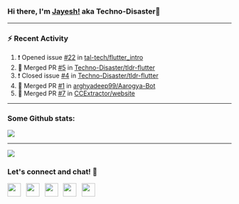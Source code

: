### Hi there, I'm [Jayesh!](https://technodisaster.wtf) aka Techno-Disaster👋


---

### :zap: Recent Activity

<!--START_SECTION:activity-->
1. ❗️ Opened issue [#22](https://github.com//tal-tech/flutter_intro/issues/22) in [tal-tech/flutter_intro](https://github.com//tal-tech/flutter_intro)
2. 🎉 Merged PR [#5](https://github.com//Techno-Disaster/tldr-flutter/pull/5) in [Techno-Disaster/tldr-flutter](https://github.com//Techno-Disaster/tldr-flutter)
3. ❗️ Closed issue [#4](https://github.com//Techno-Disaster/tldr-flutter/issues/4) in [Techno-Disaster/tldr-flutter](https://github.com//Techno-Disaster/tldr-flutter)
4. 🎉 Merged PR [#1](https://github.com//arghyadeep99/Aarogya-Bot/pull/1) in [arghyadeep99/Aarogya-Bot](https://github.com//arghyadeep99/Aarogya-Bot)
5. 🎉 Merged PR [#7](https://github.com//CCExtractor/website/pull/7) in [CCExtractor/website](https://github.com//CCExtractor/website)
<!--END_SECTION:activity-->

---

### Some Github stats:

<a href="https://github.com/anuraghazra/github-readme-stats">
  <img align="center" src="https://github-readme-stats.vercel.app/api?username=Techno-Disaster&include_all_commits=false&count_private=true&show_icons=true&icon_color=f3437a&bg_color=30,f2ffe6,e6ffff" />
</a>

---

![](https://komarev.com/ghpvc/?username=Techno-Disaster)


### Let's connect and chat! :incoming_envelope:

<p>
<a href="https://twitter.com/techno_disaster"><img height="30" src="https://img.shields.io/badge/twitter-%231DA1F2.svg?&style=for-the-badge&logo=twitter&logoColor=white"></a>&nbsp;&nbsp;
<a href="https://www.instagram.com/techno_disaster"><img height="30" src="https://img.shields.io/badge/instagram-C13584.svg?&style=for-the-badge&logo=instagram&logoColor=white"></a>&nbsp;&nbsp;
<a href="mailto:nirvejayesh@gmail.com"><img height="30" src="https://img.shields.io/badge/gmail-c14438?&style=for-the-badge&logo=gmail&logoColor=white"></a>&nbsp;&nbsp;
<a href="https://t.me/techno_disaster"><img height="30" src="https://img.shields.io/badge/telegram-blue?&style=for-the-badge&logo=telegram&logoColor=white" /></a>&nbsp;&nbsp;
<a href="https://www.linkedin.com/in/techno-disaster/"><img height="30" src="https://img.shields.io/badge/linkedin-blue.svg?&style=for-the-badge&logo=linkedin&logoColor=white"></a>&nbsp;&nbsp;

</p>
